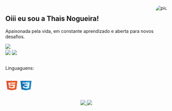 
<img align="right" alt="pic" height="150" style="border-radius:50px;" src="https://media.giphy.com/media/upNUOejLhdht1cdVgR/giphy.gif">
</div>

## Oiii eu sou a Thais Nogueira!

Apaixonada pela vida, em constante aprendizado e aberta para novos desafios.
 
  <a href="https://www.instagram.com/thaisnogueirab/" target="_blank"><img src="https://img.shields.io/badge/-Instagram-%23E4405F?style=for-the-badge&logo=instagram&logoColor=white" target="_blank"></a>	
  <a href="https://www.linkedin.com/in/thaisnogueirab/" target="_blank"><img src="https://img.shields.io/badge/-LinkedIn-%230077B5?style=for-the-badge&logo=linkedin&logoColor=white" target="_blank"></a> 
  <a href="https://www.behance.net/thaisnogueira5" target="_blank"><img src="https://img.shields.io/badge/-Behance-blue?style=for-the-badge&logo=behance&logoColor=white" target="_blank"></a> 
##

Linguaguens:
<div style="display: inline_block"><br>
  <img align="center" alt="HTML" height="30" width="40" src="https://raw.githubusercontent.com/devicons/devicon/master/icons/html5/html5-original.svg">
  <img align="center" alt="CSS" height="30" width="40" src="https://raw.githubusercontent.com/devicons/devicon/master/icons/css3/css3-original.svg">
  


##


<div align="center">
  <a href="https://github.com/ThaisNogueiraB">
  <img height="180em" src="https://github-readme-stats.vercel.app/api?username=ThaisNogueiraB&show_icons=true&theme=radical&include_all_commits=true&count_private=true"/>
  <img height="180em" src="https://github-readme-stats.vercel.app/api/top-langs/?username=ThaisNogueiraB&layout=compact&langs_count=7&theme=radical"/>
</div>


  
  ##
 
